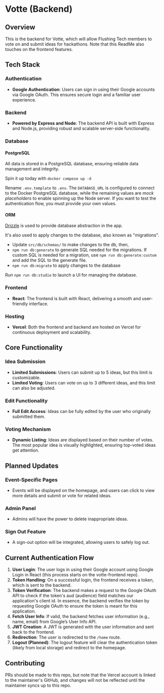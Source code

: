 # Votte (Backend)

## Overview

This is the backend for Votte, which will allow Flushing Tech members to vote on and submit ideas for hackathons. Note that this ReadMe also touches on the frontend features.

## Tech Stack

### Authentication

- **Google Authentication**: Users can sign in using their Google accounts via Google OAuth. This ensures secure login and a familiar user experience.

### Backend

- **Powered by Express and Node**: The backend API is built with Express and Node.js, providing robust and scalable server-side functionality.

### Database

#### PostgreSQL

All data is stored in a PostgreSQL database, ensuring reliable data management and integrity.

Spin it up today with `docker compose up -d`

Rename `.env.template` to `.env`. The `DATABASE_URL` is configured to connect to the Docker PostgreSQL database, while the remaining values are _mock placeholders_ to enable spinning up the Node server. If you want to test the authentication flow, you must provide your own values.

#### ORM

[Drizzle](https://orm.drizzle.team/docs/overview) is used to provide database abstraction in the app.

It's also used to apply changes to the database, also known as "migrations".

- Update `src/db/schemas/` to make changes to the db, then,
- `npm run db:generate` to generate SQL needed for the migrations. If custom SQL is needed for a migration, use `npm run db:generate:custom` and add the SQL to the generate file.
- `npm run db:migrate` to apply changes to the database

Run `npm run db:studio` to launch a UI for managing the database.

### Frontend

- **React**: The frontend is built with React, delivering a smooth and user-friendly interface.

### Hosting

- **Vercel**: Both the frontend and backend are hosted on Vercel for continuous deployment and scalability.

## Core Functionality

### Idea Submission

- **Limited Submissions**: Users can submit up to 5 ideas, but this limit is customizable.
- **Limited Voting**: Users can vote on up to 3 different ideas, and this limit can also be adjusted.

### Edit Functionality

- **Full Edit Access**: Ideas can be fully edited by the user who originally submitted them.

### Voting Mechanism

- **Dynamic Listing**: Ideas are displayed based on their number of votes. The most popular idea is visually highlighted, ensuring top-voted ideas get attention.

## Planned Updates

### Event-Specific Pages

- Events will be displayed on the homepage, and users can click to view more details and submit or vote for related ideas.

### Admin Panel

- Admins will have the power to delete inappropriate ideas.

### Sign Out Feature

- A sign-out option will be integrated, allowing users to safely log out.

## Current Authentication Flow

1. **User Login**: The user logs in using their Google account using Google Login in React (this process starts on the votte-frontend repo).
2. **Token Handling**: On a successful login, the frontend receives a token, which is sent to the backend.
3. **Token Verification**: The backend makes a request to the Google OAuth API to check if the token's aud (audience) field matches our application's client id. In essence, the backend verifies the token by requesting Google OAuth to ensure the token is meant for this application.
4. **Fetch User Info**: If valid, the backend fetches user information (e.g., name, email) from Google’s User Info API.
5. **JWT Creation**: A JWT is generated with the user information and sent back to the frontend.
6. **Redirection**: The user is redirected to the `/home` route.
7. **Logout (Planned)**: The logout feature will clear the authentication token (likely from local storage) and redirect to the homepage.

## Contributing

PRs should be made to this repo, but note that the Vercel account is linked to the maintainer's GitHub, and changes will not be reflected until the maintainer syncs up to this repo.
